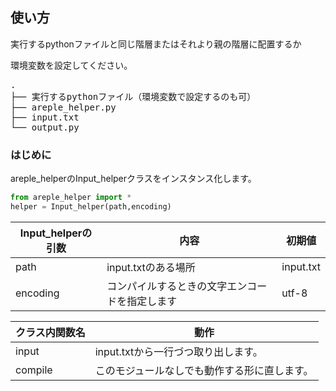 ## 使い方

実行するpythonファイルと同じ階層またはそれより親の階層に配置するか

環境変数を設定してください。

<pre>
.
├── 実行するpythonファイル（環境変数で設定するのも可）
├── areple_helper.py
├── input.txt
└── output.py
</pre>

### はじめに
areple_helperのInput_helperクラスをインスタンス化します。
```.py
from areple_helper import *
helper = Input_helper(path,encoding)
```

|Input_helperの引数|内容|初期値|
---|---|---
|path|input.txtのある場所|input.txt|
|encoding|コンパイルするときの文字エンコードを指定します|utf-8|

|クラス内関数名|動作|
---------------|----
|input|input.txtから一行づつ取り出します。|
|compile|このモジュールなしでも動作する形に直します。|
